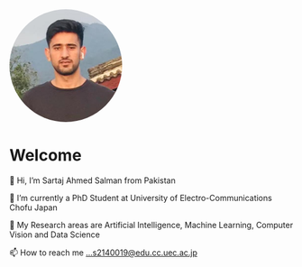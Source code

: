 
<img src="77585189.jpg" alt="drawing" width="200" style="border-radius: 50%">

# Welcome 

👋 Hi, I’m Sartaj Ahmed Salman from Pakistan

👀 I’m currently a PhD Student at University of Electro-Communications Chofu Japan

🌱 My Research areas are Artificial Intelligence, Machine Learning, Computer Vision and Data Science 

📫 How to reach me ...s2140019@edu.cc.uec.ac.jp

